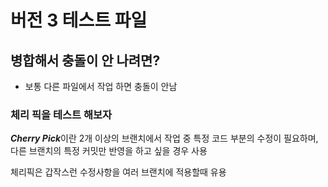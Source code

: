 # 버전 3 테스트 파일

## 병합해서 충돌이 안 나려면?

- 보통 다른 파일에서 작업 하면 충돌이 안남 

### 체리 픽을 테스트 해보자
***Cherry Pick***이란 2개 이상의 브랜치에서 작업 중 특정 코드 부분의 수정이 필요하며,
다른 브랜치의 특정 커밋만 반영을 하고 싶을 경우 사용

체리픽은 갑작스런 수정사항을 여러 브랜치에 적용할때 유용
